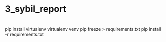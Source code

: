 # 3_sybil_report

# 
pip install virtualenv
virtualenv venv 
pip freeze > requirements.txt
pip install -r requirements.txt
